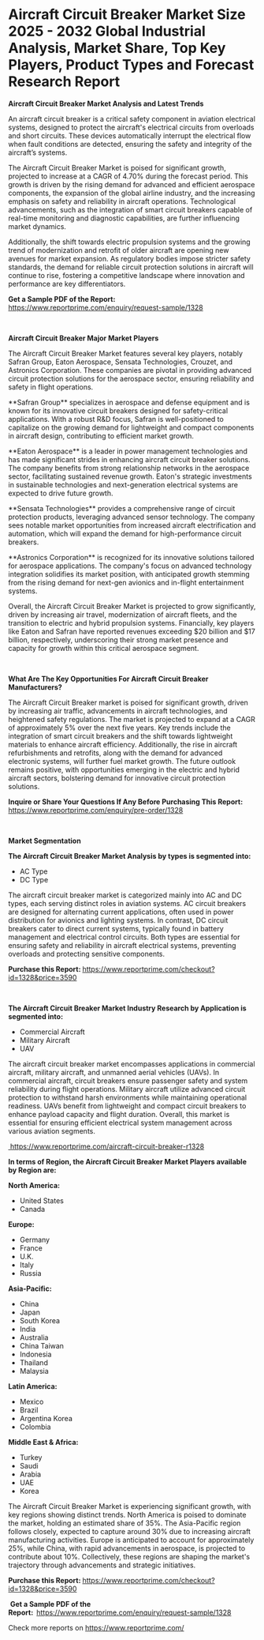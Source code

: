 <p><h1>Aircraft Circuit Breaker Market Size 2025 - 2032 Global Industrial Analysis, Market Share, Top Key Players, Product Types and Forecast Research Report</h1></p><p><strong>Aircraft Circuit Breaker Market Analysis and Latest Trends</strong></p>
<p><p>An aircraft circuit breaker is a critical safety component in aviation electrical systems, designed to protect the aircraft's electrical circuits from overloads and short circuits. These devices automatically interrupt the electrical flow when fault conditions are detected, ensuring the safety and integrity of the aircraft’s systems.</p><p>The Aircraft Circuit Breaker Market is poised for significant growth, projected to increase at a CAGR of 4.70% during the forecast period. This growth is driven by the rising demand for advanced and efficient aerospace components, the expansion of the global airline industry, and the increasing emphasis on safety and reliability in aircraft operations. Technological advancements, such as the integration of smart circuit breakers capable of real-time monitoring and diagnostic capabilities, are further influencing market dynamics. </p><p>Additionally, the shift towards electric propulsion systems and the growing trend of modernization and retrofit of older aircraft are opening new avenues for market expansion. As regulatory bodies impose stricter safety standards, the demand for reliable circuit protection solutions in aircraft will continue to rise, fostering a competitive landscape where innovation and performance are key differentiators.</p></p>
<p><strong>Get a Sample PDF of the Report:&nbsp;</strong> <a href="https://www.reportprime.com/enquiry/request-sample/1328?utm_campaign=2665&utm_medium=2&utm_source=Github&utm_content=ia&utm_term=18032025&utm_id=aircraft-circuit-breaker">https://www.reportprime.com/enquiry/request-sample/1328</a></p>
<p>&nbsp;</p>
<p><strong>Aircraft Circuit Breaker Major Market Players</strong></p>
<p><p>The Aircraft Circuit Breaker Market features several key players, notably Safran Group, Eaton Aerospace, Sensata Technologies, Crouzet, and Astronics Corporation. These companies are pivotal in providing advanced circuit protection solutions for the aerospace sector, ensuring reliability and safety in flight operations.</p><p>**Safran Group** specializes in aerospace and defense equipment and is known for its innovative circuit breakers designed for safety-critical applications. With a robust R&D focus, Safran is well-positioned to capitalize on the growing demand for lightweight and compact components in aircraft design, contributing to efficient market growth.</p><p>**Eaton Aerospace** is a leader in power management technologies and has made significant strides in enhancing aircraft circuit breaker solutions. The company benefits from strong relationship networks in the aerospace sector, facilitating sustained revenue growth. Eaton's strategic investments in sustainable technologies and next-generation electrical systems are expected to drive future growth.</p><p>**Sensata Technologies** provides a comprehensive range of circuit protection products, leveraging advanced sensor technology. The company sees notable market opportunities from increased aircraft electrification and automation, which will expand the demand for high-performance circuit breakers.</p><p>**Astronics Corporation** is recognized for its innovative solutions tailored for aerospace applications. The company's focus on advanced technology integration solidifies its market position, with anticipated growth stemming from the rising demand for next-gen avionics and in-flight entertainment systems.</p><p>Overall, the Aircraft Circuit Breaker Market is projected to grow significantly, driven by increasing air travel, modernization of aircraft fleets, and the transition to electric and hybrid propulsion systems. Financially, key players like Eaton and Safran have reported revenues exceeding $20 billion and $17 billion, respectively, underscoring their strong market presence and capacity for growth within this critical aerospace segment.</p></p>
<p>&nbsp;</p>
<p><strong>What Are The Key Opportunities For Aircraft Circuit Breaker Manufacturers?</strong></p>
<p><p>The Aircraft Circuit Breaker market is poised for significant growth, driven by increasing air traffic, advancements in aircraft technologies, and heightened safety regulations. The market is projected to expand at a CAGR of approximately 5% over the next five years. Key trends include the integration of smart circuit breakers and the shift towards lightweight materials to enhance aircraft efficiency. Additionally, the rise in aircraft refurbishments and retrofits, along with the demand for advanced electronic systems, will further fuel market growth. The future outlook remains positive, with opportunities emerging in the electric and hybrid aircraft sectors, bolstering demand for innovative circuit protection solutions.</p></p>
<p><strong>Inquire or Share Your Questions If Any Before Purchasing This Report:</strong> <a href="https://www.reportprime.com/enquiry/pre-order/1328?utm_campaign=2665&utm_medium=2&utm_source=Github&utm_content=ia&utm_term=18032025&utm_id=aircraft-circuit-breaker">https://www.reportprime.com/enquiry/pre-order/1328</a></p>
<p>&nbsp;</p>
<p><strong>Market Segmentation</strong></p>
<p><strong>The Aircraft Circuit Breaker Market Analysis by types is segmented into:</strong></p>
<p><ul><li>AC Type</li><li>DC Type</li></ul></p>
<p><p>The aircraft circuit breaker market is categorized mainly into AC and DC types, each serving distinct roles in aviation systems. AC circuit breakers are designed for alternating current applications, often used in power distribution for avionics and lighting systems. In contrast, DC circuit breakers cater to direct current systems, typically found in battery management and electrical control circuits. Both types are essential for ensuring safety and reliability in aircraft electrical systems, preventing overloads and protecting sensitive components.</p></p>
<p><strong>Purchase this Report:&nbsp;</strong><a href="https://www.reportprime.com/checkout?id=1328&price=3590&utm_campaign=2665&utm_medium=2&utm_source=Github&utm_content=ia&utm_term=18032025&utm_id=aircraft-circuit-breaker">https://www.reportprime.com/checkout?id=1328&price=3590</a></p>
<p>&nbsp;</p>
<p><strong>The Aircraft Circuit Breaker Market Industry Research by Application is segmented into:</strong></p>
<p><ul><li>Commercial Aircraft</li><li>Military Aircraft</li><li>UAV</li></ul></p>
<p><p>The aircraft circuit breaker market encompasses applications in commercial aircraft, military aircraft, and unmanned aerial vehicles (UAVs). In commercial aircraft, circuit breakers ensure passenger safety and system reliability during flight operations. Military aircraft utilize advanced circuit protection to withstand harsh environments while maintaining operational readiness. UAVs benefit from lightweight and compact circuit breakers to enhance payload capacity and flight duration. Overall, this market is essential for ensuring efficient electrical system management across various aviation segments.</p></p>
<p><a href="https://www.reportprime.com/aircraft-circuit-breaker-r1328?utm_campaign=2665&utm_medium=2&utm_source=Github&utm_content=ia&utm_term=18032025&utm_id=aircraft-circuit-breaker">&nbsp;https://www.reportprime.com/aircraft-circuit-breaker-r1328</a></p>
<p><strong>In terms of Region, the Aircraft Circuit Breaker Market Players available by Region are:</strong></p>
<p>
    <p> <strong> North America: </strong>
        <ul>
            <li>United States</li>
            <li>Canada</li>
        </ul>
        </p> 
    <p> <strong> Europe: </strong>
        <ul>
            <li>Germany</li>
            <li>France</li>
            <li>U.K.</li>
            <li>Italy</li>
            <li>Russia</li>
        </ul>
        </p> 
    <p> <strong> Asia-Pacific: </strong>
        <ul>
            <li>China</li>
            <li>Japan</li>
            <li>South Korea</li>
            <li>India</li>
            <li>Australia</li>
            <li>China Taiwan</li>
            <li>Indonesia</li>
            <li>Thailand</li>
            <li>Malaysia</li>
        </ul>
        </p> 
    <p> <strong> Latin America: </strong>
        <ul>
            <li>Mexico</li>
            <li>Brazil</li>
            <li>Argentina Korea</li>
            <li>Colombia</li>
        </ul>
        </p> 
    <p> <strong> Middle East & Africa: </strong>
        <ul>
            <li>Turkey</li>
            <li>Saudi</li>
            <li>Arabia</li>
            <li>UAE</li>
            <li>Korea</li>
        </ul>
    </p>
    </p>
<p><p>The Aircraft Circuit Breaker Market is experiencing significant growth, with key regions showing distinct trends. North America is poised to dominate the market, holding an estimated share of 35%. The Asia-Pacific region follows closely, expected to capture around 30% due to increasing aircraft manufacturing activities. Europe is anticipated to account for approximately 25%, while China, with rapid advancements in aerospace, is projected to contribute about 10%. Collectively, these regions are shaping the market's trajectory through advancements and strategic initiatives.</p></p>
<p><strong>Purchase this Report: </strong><a href="https://www.reportprime.com/checkout?id=1328&price=3590&utm_campaign=2665&utm_medium=2&utm_source=Github&utm_content=ia&utm_term=18032025&utm_id=aircraft-circuit-breaker">https://www.reportprime.com/checkout?id=1328&price=3590</a></p>
<p>&nbsp;<strong>Get a Sample PDF of the Report:&nbsp;&nbsp;</strong><a href="https://www.reportprime.com/enquiry/request-sample/1328?utm_campaign=2665&utm_medium=2&utm_source=Github&utm_content=ia&utm_term=18032025&utm_id=aircraft-circuit-breaker">https://www.reportprime.com/enquiry/request-sample/1328</a></p>
<p><strong></strong></p>
<p>Check more reports on <a href="https://www.reportprime.com/?utm_campaign=2665&utm_medium=2&utm_source=Github&utm_content=ia&utm_term=18032025&utm_id=aircraft-circuit-breaker">https://www.reportprime.com/</a></p>